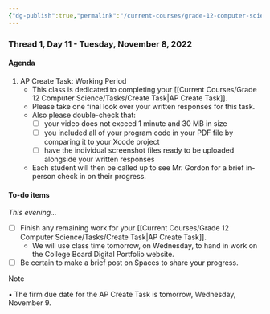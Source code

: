 ```yaml
---
{"dg-publish":true,"permalink":"/current-courses/grade-12-computer-science/thread-1/day-11/","dgHomeLink":false}
---
```


### Thread 1, Day 11 - Tuesday, November 8, 2022
#### Agenda
1. AP Create Task: Working Period
	- This class is dedicated to completing your [[Current Courses/Grade 12 Computer Science/Tasks/Create Task\|AP Create Task]].
	- Please take one final look over your written responses for this task.
	- Also please double-check that:
		- [ ] your video does not exceed 1 minute and 30 MB in size
		- [ ] you included all of your program code in your PDF file by comparing it to your Xcode project
		- [ ] have the individual screenshot files ready to be uploaded alongside your written responses 
	- Each student will then be called up to see Mr. Gordon for a brief in-person check in on their progress.

#### To-do items
*This evening...*
- [ ] Finish any remaining work for your [[Current Courses/Grade 12 Computer Science/Tasks/Create Task\|AP Create Task]].
	- We will use class time tomorrow, on Wednesday, to hand in work on the College Board Digital Portfolio website.
- [ ] Be certain to make a brief post on Spaces to share your progress.
	      
> [!NOTE]
> • The firm due date for the AP Create Task is tomorrow, Wednesday, November 9.

